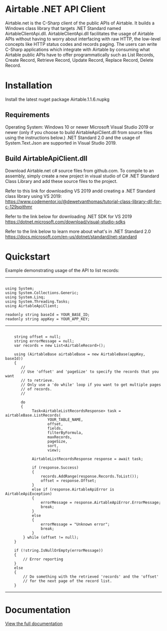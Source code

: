 # Airtable .NET API Client

Airtable.net is the C-Sharp client of the public APIs of Airtable. It builds a Windows class library that targets .NET Standard named AirtableClientApi.dll.
AirtableClientApi.dll facilitates the usage of Airtable APIs without having to worry about interfacing with raw HTTP, 
the low-level concepts like HTTP status codes and records paging. The users can write C-Sharp applications which integrate with
Airtable by consuming what Airtable public APIs have to offer programmatically such as List Records, Create Record, Retrieve Record, 
Update Record, Replace Record, Delete Record.

# Installation
Install the latest nuget package Airtable.1.1.6.nupkg

## Requirements

Operating System: Windows 10 or newer
Microsoft Visual Studio 2019 or newer (only if you choose to build AirtableApiClient.dll from source files using the instructions below.)
.NET Standard 2.0 and the usage of System.Text.Json are supported in Visual Studio 2019.

## Build AirtableApiClient.dll

Download Airtable.net c# source files from github.com. To compile to an assembly, simply create a new project in visual studio 
of C# .NET Standard Class Library and add these source files to the project.
 
Refer to this link for downloading VS 2019 andd creating a .NET Standard class library using VS 2019:
https://www.codementor.io/@dewetvanthomas/tutorial-class-library-dll-for-c-129spithmr

Refer to the link below for downloading .NET SDK for VS 2019
https://dotnet.microsoft.com/download/visual-studio-sdks

Refer to the link below to learn more about what's in .NET Standard 2.0
https://docs.microsoft.com/en-us/dotnet/standard/net-standard

# Quickstart

Example demonstrating usage of the API to list records:

----------------------

```

using System;
using System.Collections.Generic;
using System.Linq;
using System.Threading.Tasks;
using AirtableApiClient;

readonly string baseId = YOUR_BASE_ID;
readonly string appKey = YOUR_APP_KEY;

```

----------------------


```

    string offset = null;
    string errorMessage = null;
    var records = new List<AirtableRecord>();

    using (AirtableBase airtableBase = new AirtableBase(appKey, baseId))
    {
       //
       // Use 'offset' and 'pageSize' to specify the records that you want
       // to retrieve.
       // Only use a 'do while' loop if you want to get multiple pages
       // of records.
       //

       do
       {
            Task<AirtableListRecordsResponse> task = airtableBase.ListRecords(
                   YOUR_TABLE_NAME, 
                   offset, 
                   fields, 
                   filterByFormula, 
                   maxRecords, 
                   pageSize, 
                   sort, 
                   view);

            AirtableListRecordsResponse response = await task;

            if (response.Success)
            {
                records.AddRange(response.Records.ToList());
                offset = response.Offset;
            }
            else if (response.AirtableApiError is AirtableApiException)
            {
                errorMessage = response.AirtableApiError.ErrorMessage;
                break;
            }
            else
            {
                errorMessage = "Unknown error";
                break;
            }
        } while (offset != null);
    }

    if (!string.IsNullOrEmpty(errorMessage))
    {
        // Error reporting
    }
    else
    {
        // Do something with the retrieved 'records' and the 'offset'
        // for the next page of the record list.
    } 

```

-------------------------------------

# Documentation

[View the full documentation](https://github.com/ngocnicholas/airtable.net/wiki/Documentation)
